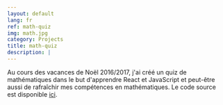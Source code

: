 ```yaml
---
layout: default
lang: fr
ref: math-quiz
img: math.jpg
category: Projects
title: math-quiz
description: |
---
```

Au cours des vacances de Noël 2016/2017, j'ai créé un quiz de mathématiques
dans le but d'apprendre React et JavaScript et peut-être aussi de rafraîchir
mes compétences en mathématiques.
Le code source est disponible [ici](https://github.com/henziger/math-quiz).
